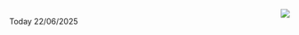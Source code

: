 <img align="right" src="https://media.giphy.com/media/M9gbBd9nbDrOTu1Mqx/giphy.gif">


Today 22/06/2025
